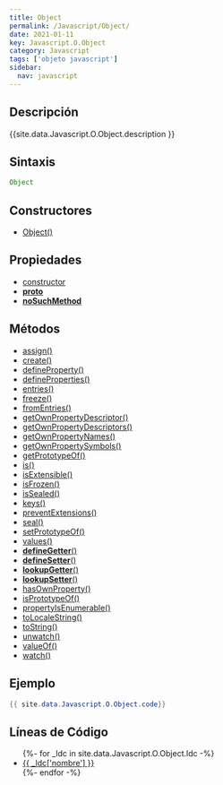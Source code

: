 ```yaml
---
title: Object
permalink: /Javascript/Object/
date: 2021-01-11
key: Javascript.O.Object
category: Javascript
tags: ['objeto javascript']
sidebar: 
  nav: javascript
---
```


## Descripción
{{site.data.Javascript.O.Object.description }}

## Sintaxis
~~~javascript
Object
~~~

## Constructores
* [Object()](/Javascript/Object/Object/)

## Propiedades
* [constructor](/Javascript/Object/constructor)
* [__proto__](/Javascript/Object/__proto__)
* [__noSuchMethod__](/Javascript/Object/__noSuchMethod__)

## Métodos
* [assign()](/Javascript/Object/assign)
* [create()](/Javascript/Object/create)
* [defineProperty()](/Javascript/Object/defineProperty)
* [defineProperties()](/Javascript/Object/defineProperties)
* [entries()](/Javascript/Object/entries)
* [freeze()](/Javascript/Object/freeze)
* [fromEntries()](/Javascript/Object/fromEntries)
* [getOwnPropertyDescriptor()](/Javascript/Object/getOwnPropertyDescriptor)
* [getOwnPropertyDescriptors()](/Javascript/Object/getOwnPropertyDescriptors)
* [getOwnPropertyNames()](/Javascript/Object/getOwnPropertyNames)
* [getOwnPropertySymbols()](/Javascript/Object/getOwnPropertySymbols)
* [getPrototypeOf()](/Javascript/Object/getPrototypeOf)
* [is()](/Javascript/Object/is)
* [isExtensible()](/Javascript/Object/isExtensible)
* [isFrozen()](/Javascript/Object/isFrozen)
* [isSealed()](/Javascript/Object/isSealed)
* [keys()](/Javascript/Object/keys)
* [preventExtensions()](/Javascript/Object/preventExtensions)
* [seal()](/Javascript/Object/seal)
* [setPrototypeOf()](/Javascript/Object/setPrototypeOf)
* [values()](/Javascript/Object/values)
* [__defineGetter__()](/Javascript/Object/__defineGetter__)
* [__defineSetter__()](/Javascript/Object/__defineSetter__)
* [__lookupGetter__()](/Javascript/Object/__lookupGetter__)
* [__lookupSetter__()](/Javascript/Object/__lookupSetter__)
* [hasOwnProperty()](/Javascript/Object/hasOwnProperty)
* [isPrototypeOf()](/Javascript/Object/isPrototypeOf)
* [propertyIsEnumerable()](/Javascript/Object/propertyIsEnumerable)
* [toLocaleString()](/Javascript/Object/toLocaleString)
* [toString()](/Javascript/Object/toString)
* [unwatch()](/Javascript/Object/unwatch)
* [valueOf()](/Javascript/Object/valueOf)
* [watch()](/Javascript/Object/watch)

## Ejemplo
~~~java
{{ site.data.Javascript.O.Object.code}}
~~~

## Líneas de Código
<ul>
{%- for _ldc in site.data.Javascript.O.Object.ldc -%}
   <li>
       <a href="{{_ldc['url'] }}">{{ _ldc['nombre'] }}</a>
   </li>
{%- endfor -%}
</ul>
